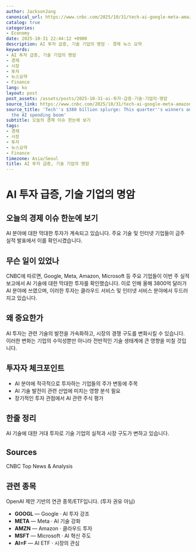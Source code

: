 ```yaml
---
author: JacksonJang
canonical_url: https://www.cnbc.com/2025/10/31/tech-ai-google-meta-amazon-microsoft-spend.html
catalog: true
categories:
- Economy
date: 2025-10-31 22:44:12 +0900
description: AI 투자 급증, 기술 기업의 명암 · 경제 뉴스 요약
keywords:
- AI 투자 급증, 기술 기업의 명암
- 경제
- 시장
- 투자
- 뉴스요약
- Finance
lang: ko
layout: post
post_assets: /assets/posts/2025-10-31-ai-투자-급증-기술-기업의-명암
source_link: https://www.cnbc.com/2025/10/31/tech-ai-google-meta-amazon-microsoft-spend.html
source_title: 'Tech''s $380 billion splurge: This quarter''s winners and losers of
  the AI spending boom'
subtitle: 오늘의 경제 이슈 한눈에 보기
tags:
- 경제
- 시장
- 투자
- 뉴스요약
- Finance
timezone: Asia/Seoul
title: AI 투자 급증, 기술 기업의 명암
---
```


# AI 투자 급증, 기술 기업의 명암

## 오늘의 경제 이슈 한눈에 보기
AI 분야에 대한 막대한 투자가 계속되고 있습니다. 주요 기술 및 인터넷 기업들이 금주 실적 발표에서 이를 확인시켰습니다.

## 무슨 일이 있었나
CNBC에 따르면, Google, Meta, Amazon, Microsoft 등 주요 기업들이 이번 주 실적 보고에서 AI 기술에 대한 막대한 투자를 확인했습니다. 이로 인해 올해 3800억 달러가 AI 분야에 쓰였으며, 이러한 투자는 클라우드 서비스 및 인터넷 서비스 분야에서 두드러지고 있습니다.

## 왜 중요한가
AI 투자는 관련 기술의 발전을 가속화하고, 시장의 경쟁 구도를 변화시킬 수 있습니다. 이러한 변화는 기업의 수익성뿐만 아니라 전반적인 기술 생태계에 큰 영향을 미칠 것입니다.

## 투자자 체크포인트
- AI 분야에 적극적으로 투자하는 기업들의 주가 변동에 주목
- AI 기술 발전이 관련 산업에 미치는 영향 분석 필요
- 장기적인 투자 관점에서 AI 관련 주식 평가

## 한줄 정리
AI 기술에 대한 거대 투자로 기술 기업의 실적과 시장 구도가 변하고 있습니다.

## Sources
CNBC Top News & Analysis


## 관련 종목
OpenAI 제안 기반의 연관 종목/ETF입니다. (투자 권유 아님)
- **GOOGL** — Google · AI 투자 강조
- **META** — Meta · AI 기술 강화
- **AMZN** — Amazon · 클라우드 투자
- **MSFT** — Microsoft · AI 혁신 주도
- **AI=F** — AI ETF · 시장의 관심